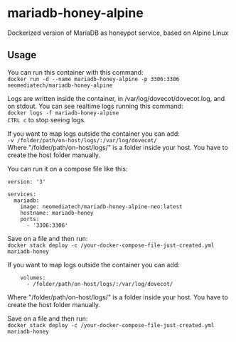 # mariadb-honey-alpine
Dockerized version of MariaDB as honeypot service, based on Alpine Linux

## Usage
You can run this container with this command:  
`docker run -d --name mariadb-honey-alpine -p 3306:3306 neomediatech/mariadb-honey-alpine`  

Logs are written inside the container, in /var/log/dovecot/dovecot.log, and on stdout. You can see realtime logs running this command:  
`docker logs -f mariadb-honey-alpine`  
`CTRL c` to stop seeing logs.  

If you want to map logs outside the container you can add:  
`-v /folder/path/on-host/logs/:/var/log/dovecot/`  
Where "/folder/path/on-host/logs/" is a folder inside your host. You have to create the host folder manually.  

You can run it on a compose file like this:  

```
version: '3'  

services:  
  mariadb:  
    image: neomediatech/mariadb-honey-alpine-neo:latest  
    hostname: mariadb-honey  
    ports:  
      - '3306:3306'  
```
Save on a file and then run:  
`docker stack deploy -c /your-docker-compose-file-just-created.yml mariadb-honey`

If you want to map logs outside the container you can add:  
```
    volumes:
      - /folder/path/on-host/logs/:/var/log/dovecot/
```
Where "/folder/path/on-host/logs/" is a folder inside your host. You have to create the host folder manually.

Save on a file and then run:  
`docker stack deploy -c /your-docker-compose-file-just-created.yml mariadb-honey`  
